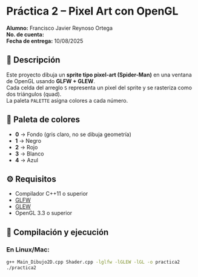 # Práctica 2 – Pixel Art con OpenGL

**Alumno:** Francisco Javier Reynoso Ortega  
**No. de cuenta:**   
**Fecha de entrega:** 10/08/2025  

## 📌 Descripción
Este proyecto dibuja un **sprite tipo pixel-art (Spider-Man)** en una ventana de OpenGL usando **GLFW + GLEW**.  
Cada celda del arreglo `S` representa un pixel del sprite y se rasteriza como dos triángulos (quad).  
La paleta `PALETTE` asigna colores a cada número.

## 🎨 Paleta de colores
- **0** → Fondo (gris claro, no se dibuja geometría)  
- **1** → Negro  
- **2** → Rojo  
- **3** → Blanco  
- **4** → Azul  

## ⚙️ Requisitos
- Compilador C++11 o superior  
- [GLFW](https://www.glfw.org/)  
- [GLEW](http://glew.sourceforge.net/)  
- OpenGL 3.3 o superior  

## 🚀 Compilación y ejecución

### En Linux/Mac:
```bash
g++ Main_Dibujo2D.cpp Shader.cpp -lglfw -lGLEW -lGL -o practica2
./practica2

